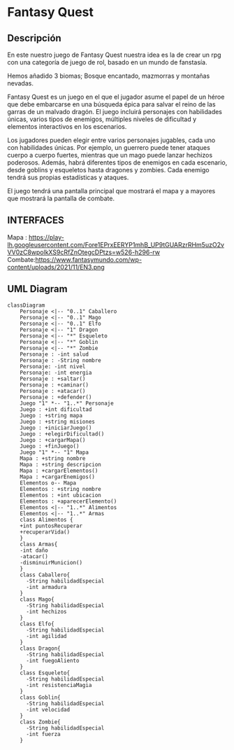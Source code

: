 # Fantasy Quest

## Descripción

En este nuestro juego de Fantasy Quest nuestra idea es la de crear un rpg con una categoría de juego de rol, basado en un mundo de fanstasía.

Hemos añadido 3 biomas; Bosque encantado, mazmorras y montañas nevadas.

Fantasy Quest es un juego en el que el jugador asume el papel de un héroe que debe embarcarse en una búsqueda épica para salvar el reino de las garras de un malvado dragón. El juego incluirá personajes con habilidades únicas, varios tipos de enemigos, múltiples niveles de dificultad y elementos interactivos en los escenarios.

Los jugadores pueden elegir entre varios personajes jugables, cada uno con habilidades únicas. Por ejemplo, un guerrero puede tener ataques cuerpo a cuerpo fuertes, mientras que un mago puede lanzar hechizos poderosos. Además, habrá diferentes tipos de enemigos en cada escenario, desde goblins y esqueletos hasta dragones y zombies. Cada enemigo tendrá sus propias estadísticas y ataques.

El juego tendrá una pantalla principal que mostrará el mapa y a mayores que mostrará la pantalla de combate.

## INTERFACES

Mapa : https://play-lh.googleusercontent.com/Fore1EPrxEERYP1mhB_UP9tGUARzrRHm5uzO2vVV0zC8wpolkXS9cRfZnOtegcDPtzs=w526-h296-rw
Combate:https://www.fantasymundo.com/wp-content/uploads/2021/11/EN3.png

## UML Diagram


```mermaid
classDiagram
    Personaje <|-- "0..1" Caballero
    Personaje <|-- "0..1" Mago
    Personaje <|-- "0..1" Elfo
    Personaje <|-- "1" Dragon
    Personaje <|-- "*" Esqueleto
    Personaje <|-- "*" Goblin
    Personaje <|-- "*" Zombie
    Personaje : -int salud
    Personaje : -String nombre
    Personaje: -int nivel
    Personaje: -int energia
    Personaje : +saltar()
    Personaje : +caminar()
    Personaje : +atacar()
    Personaje : +defender()
    Juego "1" *-- "1..*" Personaje
    Juego : +int dificultad
    Juego : +string mapa
    Juego : +string misiones
    Juego : +iniciarJuego()
    Juego : +elegirDificultad()
    Juego : +cargarMapa()
    Juego : +finJuego()
    Juego "1" *-- "1" Mapa
    Mapa : +string nombre
    Mapa : +string descripcion
    Mapa : +cargarElementos()
    Mapa : +cargarEnemigos()
    Elementos o-- Mapa
    Elementos : +string nombre
    Elementos : +int ubicacion 
    Elementos : +aparecerElemento()
    Elementos <|-- "1..*" Alimentos
    Elementos <|-- "1..*" Armas
    class Alimentos {
    +int puntosRecuperar
    +recuperarVida()   
    }
    class Armas{
    -int daño
    -atacar()
    -disminuirMunicion()
    }
    class Caballero{
      -String habilidadEspecial
      -int armadura
    }
    class Mago{
      -String habilidadEspecial
      -int hechizos
    }
    class Elfo{
      -String habilidadEspecial
      -int agilidad
    }
    class Dragon{
      -String habilidadEspecial
      -int fuegoAliento
    }
    class Esqueleto{
      -String habilidadEspecial
      -int resistenciaMagia
    }
    class Goblin{
      -String habilidadEspecial
      -int velocidad
    }
    class Zombie{
      -String habilidadEspecial
      -int fuerza
    }

```
